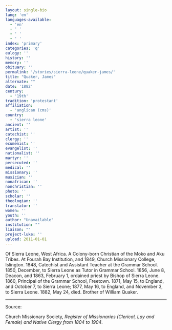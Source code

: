 ```yaml
---
layout: single-bio
lang: 'en'
languages-available:
  - 'en'
  - ' '
  - ' '
  - ' '
index: 'primary'
categories: 'q'
eulogy: ''
history: ''
memory: ''
obituary: ''
permalink: '/stories/sierra-leone/quaker-james/'
title: "Quaker, James"
alternate: ""
date: '1882'
century:
  - '19th'
tradition: 'protestant'
affiliation:
  - 'anglican (cms)'
country:
  - 'sierra leone'
ancient: ''
artist: ''
catechist: ''
clergy: ''
ecumenist: ''
evangelist: ''
nationalist: ''
martyr: ''
persecuted: ''
medical: ''
missionary: ''
musician: ''
nonafrican: ''
nonchristian: ''
photo: ''
scholar: ''
theologian: ''
translator: ''
women: ''
youth: ''
author: "Unavailable"
institution: ""
liaison: ""
project-luke: ''
upload: 2011-01-01
---
```




Of Sierra Leone, West Africa.  A Colony-born Christian of the Moko and Aku Tribes.  At Fourah Bay Institution, and 1849, Church Missionary College, Islington.  1848, Catechist and Assistant Teacher at the Grammar School.  1850, December, to Sierra Leone as Tutor in Grammar School.  1856, June 8, Deacon, and 1863, February 1, ordained priest by Bishop of Sierra Leone.  1860, Principal of the Grammar School, Freetown.  1871, May 15, to England, and October 7, to Sierra Leone; 1877, May 16, to England, and November 3, to Sierra Leone.  1882, May 24, died.  Brother of William Quaker.

---

Source:

Church Missionary Society, *Register of Missionaries (Clerical, Lay and Female) and Native Clergy from 1804 to 1904*.